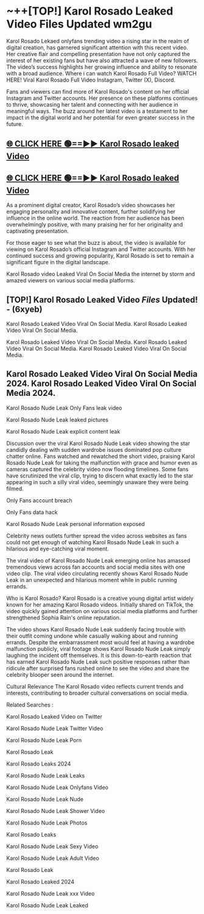 # ~++[TOP!] Karol Rosado Leaked Video Files Updated wm2gu

 Karol Rosado Lekaed onlyfans trending video a rising star in the realm of digital creation, has garnered significant attention with this recent video. Her creative flair and compelling presentation have not only captured the interest of her existing fans but have also attracted a wave of new followers. The video’s success highlights her growing influence and ability to resonate with a broad audience.
Where i can watch  Karol Rosado Full Video? WATCH HERE! Viral  Karol Rosado Full Video Instagram, Twitter (X), Discord.


Fans and viewers can find more of  Karol Rosado's content on her official Instagram and Twitter accounts. Her presence on these platforms continues to thrive, showcasing her talent and connecting with her audience in meaningful ways. The buzz around her latest video is a testament to her impact in the digital world and her potential for even greater success in the future.


## [🌐 CLICK HERE 🟢==►►  Karol Rosado leaked Video ](https://onlyclips.site?title=Karol_Rosado&ref=git)

## [🌐 CLICK HERE 🟢==►►  Karol Rosado leaked Video ](https://onlyclips.site?title=Karol_Rosado&ref=git)


As a prominent digital creator,  Karol Rosado’s video showcases her engaging personality and innovative content, further solidifying her influence in the online world. The reaction from her audience has been overwhelmingly positive, with many praising her for her originality and captivating presentation.

For those eager to see what the buzz is about, the video is available for viewing on  Karol Rosado’s official Instagram and Twitter accounts. With her continued success and growing popularity,  Karol Rosado is set to remain a significant figure in the digital landscape.


  Karol Rosado video Leaked Viral On Social Media the internet by storm and amazed viewers on various social media platforms.


## [TOP!]  Karol Rosado Leaked Video *Files* Updated! - (6xyeb) 

 Karol Rosado Leaked Video Viral On Social Media. Karol Rosado Leaked Video Viral On Social Media.

 Karol Rosado Leaked Video Viral On Social Media. Karol Rosado Leaked Video Viral On Social Media. Karol Rosado Leaked Video Viral On Social Media.


##  Karol Rosado Leaked Video Viral On Social Media 2024. Karol Rosado Leaked Video Viral On Social Media 2024.
 Karol Rosado Nude Leak Only Fans leak video

 Karol Rosado Nude Leak leaked pictures

 Karol Rosado Nude Leak explicit content leak

Discussion over the viral  Karol Rosado Nude Leak video showing the star candidly dealing with sudden wardrobe issues dominated pop culture chatter online. Fans watched and rewatched the short video, praising  Karol Rosado Nude Leak for taking the malfunction with grace and humor even as cameras captured the celebrity video now flooding timelines. Some fans have scrutinized the viral clip, trying to discern what exactly led to the star appearing in such a silly viral video, seemingly unaware they were being filmed.


Only Fans account breach

Only Fans data hack

 Karol Rosado Nude Leak personal information exposed

Celebrity news outlets further spread the video across websites as fans could not get enough of watching  Karol Rosado Nude Leak in such a hilarious and eye-catching viral moment.


The viral video of  Karol Rosado Nude Leak emerging online has amassed tremendous views across fan accounts and social media sites with one video clip. The viral video circulating recently shows  Karol Rosado Nude Leak in an unexpected and hilarious moment while in public running errands.


Who is  Karol Rosado?  Karol Rosado is a creative young digital artist widely known for her amazing  Karol Rosado videos. Initially shared on TikTok, the video quickly gained attention on various social media platforms and further strengthened Sophia Rain's online reputation.

The video shows  Karol Rosado Nude Leak suddenly facing trouble with their outfit coming undone while casually walking about and running errands. Despite the embarrassment most would feel at having a wardrobe malfunction publicly, viral footage shows  Karol Rosado Nude Leak simply laughing the incident off themselves. It is this down-to-earth reaction that has earned  Karol Rosado Nude Leak such positive responses rather than ridicule after surprised fans rushed online to see the video and share the celebrity blooper seen around the internet.

Cultural Relevance The  Karol Rosado video reflects current trends and interests, contributing to broader cultural conversations on social media.

Related Searches :

 Karol Rosado Leaked Video on Twitter

 Karol Rosado Nude Leak Twitter Video

 Karol Rosado Nude Leak Porn

 Karol Rosado Leak 

 Karol Rosado Leaks 2024

 Karol Rosado Nude Leak Leaks

 Karol Rosado Nude Leak Onlyfans Video

 Karol Rosado Nude Leak Nude

 Karol Rosado Nude Leak Shower Video

 Karol Rosado Nude Leak Photos

 Karol Rosado Leaks

 Karol Rosado Nude Leak Sexy Video

 Karol Rosado Nude Leak Adult Video

 Karol Rosado Leak

 Karol Rosado Leaked 2024

 Karol Rosado Nude Leak xxx Video

 Karol Rosado Nude Leak Leaked